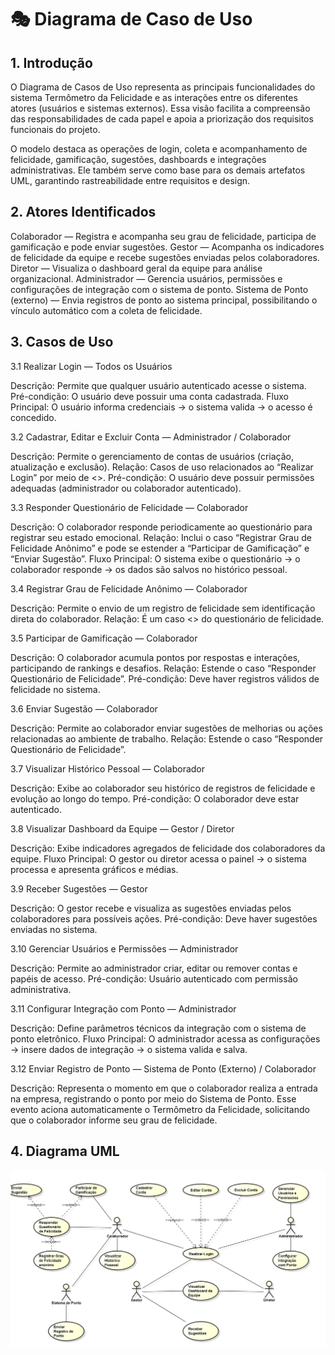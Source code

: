 # 🎭 Diagrama de Caso de Uso

## 1. Introdução

O Diagrama de Casos de Uso representa as principais funcionalidades do sistema Termômetro da Felicidade e as interações entre os diferentes atores (usuários e sistemas externos).
Essa visão facilita a compreensão das responsabilidades de cada papel e apoia a priorização dos requisitos funcionais do projeto.

O modelo destaca as operações de login, coleta e acompanhamento de felicidade, gamificação, sugestões, dashboards e integrações administrativas.
Ele também serve como base para os demais artefatos UML, garantindo rastreabilidade entre requisitos e design.

## 2. Atores Identificados

Colaborador — Registra e acompanha seu grau de felicidade, participa de gamificação e pode enviar sugestões.
Gestor — Acompanha os indicadores de felicidade da equipe e recebe sugestões enviadas pelos colaboradores.
Diretor — Visualiza o dashboard geral da equipe para análise organizacional.
Administrador — Gerencia usuários, permissões e configurações de integração com o sistema de ponto.
Sistema de Ponto (externo) — Envia registros de ponto ao sistema principal, possibilitando o vínculo automático com a coleta de felicidade.

## 3. Casos de Uso
3.1 Realizar Login — Todos os Usuários

Descrição: Permite que qualquer usuário autenticado acesse o sistema.
Pré-condição: O usuário deve possuir uma conta cadastrada.
Fluxo Principal: O usuário informa credenciais → o sistema valida → o acesso é concedido.

3.2 Cadastrar, Editar e Excluir Conta — Administrador / Colaborador

Descrição: Permite o gerenciamento de contas de usuários (criação, atualização e exclusão).
Relação: Casos de uso relacionados ao “Realizar Login” por meio de <<extend>>.
Pré-condição: O usuário deve possuir permissões adequadas (administrador ou colaborador autenticado).

3.3 Responder Questionário de Felicidade — Colaborador

Descrição: O colaborador responde periodicamente ao questionário para registrar seu estado emocional.
Relação: Inclui o caso “Registrar Grau de Felicidade Anônimo” e pode se estender a “Participar de Gamificação” e “Enviar Sugestão”.
Fluxo Principal: O sistema exibe o questionário → o colaborador responde → os dados são salvos no histórico pessoal.

3.4 Registrar Grau de Felicidade Anônimo — Colaborador

Descrição: Permite o envio de um registro de felicidade sem identificação direta do colaborador.
Relação: É um caso <<include>> do questionário de felicidade.

3.5 Participar de Gamificação — Colaborador

Descrição: O colaborador acumula pontos por respostas e interações, participando de rankings e desafios.
Relação: Estende o caso “Responder Questionário de Felicidade”.
Pré-condição: Deve haver registros válidos de felicidade no sistema.

3.6 Enviar Sugestão — Colaborador

Descrição: Permite ao colaborador enviar sugestões de melhorias ou ações relacionadas ao ambiente de trabalho.
Relação: Estende o caso “Responder Questionário de Felicidade”.

3.7 Visualizar Histórico Pessoal — Colaborador

Descrição: Exibe ao colaborador seu histórico de registros de felicidade e evolução ao longo do tempo.
Pré-condição: O colaborador deve estar autenticado.

3.8 Visualizar Dashboard da Equipe — Gestor / Diretor

Descrição: Exibe indicadores agregados de felicidade dos colaboradores da equipe.
Fluxo Principal: O gestor ou diretor acessa o painel → o sistema processa e apresenta gráficos e médias.

3.9 Receber Sugestões — Gestor

Descrição: O gestor recebe e visualiza as sugestões enviadas pelos colaboradores para possíveis ações.
Pré-condição: Deve haver sugestões enviadas no sistema.

3.10 Gerenciar Usuários e Permissões — Administrador

Descrição: Permite ao administrador criar, editar ou remover contas e papéis de acesso.
Pré-condição: Usuário autenticado com permissão administrativa.

3.11 Configurar Integração com Ponto — Administrador

Descrição: Define parâmetros técnicos da integração com o sistema de ponto eletrônico.
Fluxo Principal: O administrador acessa as configurações → insere dados de integração → o sistema valida e salva.

3.12 Enviar Registro de Ponto — Sistema de Ponto (Externo) / Colaborador

Descrição:
Representa o momento em que o colaborador realiza a entrada na empresa, registrando o ponto por meio do Sistema de Ponto.
Esse evento aciona automaticamente o Termômetro da Felicidade, solicitando que o colaborador informe seu grau de felicidade.

## 4. Diagrama UML
![alt text](image-1.png)
